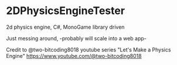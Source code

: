 # 2DPhysicsEngineTester
2d physics engine, C#, MonoGame library driven

Just messing around, -probably will scale into a web app-

Credit to @two-bitcoding8018 youtube series "Let's Make a Physics Engine"
https://www.youtube.com/@two-bitcoding8018
